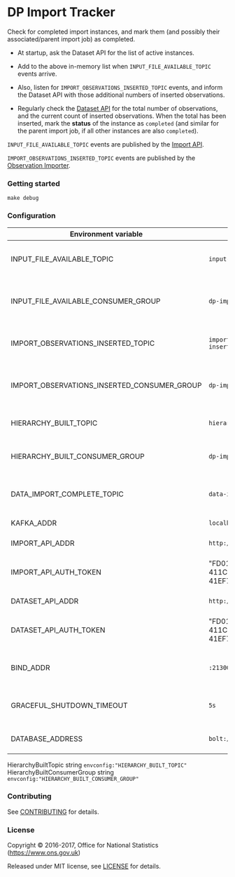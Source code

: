 DP Import Tracker
====

Check for completed import instances, and mark them (and possibly
their associated/parent import job) as completed.

* At startup, ask the Dataset API for the list of active instances.

* Add to the above in-memory list when `INPUT_FILE_AVAILABLE_TOPIC` events arrive.

* Also, listen for `IMPORT_OBSERVATIONS_INSERTED_TOPIC` events,
and inform the Dataset API with those additional numbers of inserted observations.

* Regularly check the [Dataset API](../dp-dataset-api) for the total number of observations,
and the current count of inserted observations.  When the total has been
inserted, mark the **status** of the instance as `completed` (and similar
for the parent import job, if all other instances are also `completed`).

`INPUT_FILE_AVAILABLE_TOPIC` events are published by the [Import API](../dp-import-api).

`IMPORT_OBSERVATIONS_INSERTED_TOPIC` events are published by the
[Observation Importer](../dp-observation-importer).

### Getting started

`make debug`

### Configuration

| Environment variable                        | Default                                 | Description
| ------------------------------------------- | --------------------------------------- | -----------
| INPUT_FILE_AVAILABLE_TOPIC                  | `input-file-available`                  | topic name for import file available events
| INPUT_FILE_AVAILABLE_CONSUMER_GROUP         | `dp-import-tracker`                     | consumer group name for import file available events
| IMPORT_OBSERVATIONS_INSERTED_TOPIC          | `import-observations-inserted`          | topic name for numbers of inserted observations
| IMPORT_OBSERVATIONS_INSERTED_CONSUMER_GROUP | `dp-import-tracker`                     | consumer group name for numbers of inserted observations
| HIERARCHY_BUILT_TOPIC                       | `hierarchy-built`                       | topic name for built hierarchies
| HIERARCHY_BUILT_CONSUMER_GROUP              | `dp-import-tracker`                     | consumer group name for built hierarchies
| DATA_IMPORT_COMPLETE_TOPIC                  | `data-import-complete`                  | topic name for hierarchies ready to be imported
| KAFKA_ADDR                                  | `localhost:9092`                        | A list of kafka brokers
| IMPORT_API_ADDR                             | `http://localhost:21800`                | The address of Import API
| IMPORT_API_AUTH_TOKEN                       | "FD0108EA-825D-411C-9B1D-41EF7727F465"  | Authentication token for access to import API
| DATASET_API_ADDR                            | `http://localhost:22000`                | The address of Dataset API
| DATASET_API_AUTH_TOKEN                      | "FD0108EA-825D-411C-9B1D-41EF7727F465"  | Authentication token for access to Dataset API
| BIND_ADDR                                   | `:21300`                                | address to listen on for healthcheck requests
| GRACEFUL_SHUTDOWN_TIMEOUT                   | `5s`                                    | how much grace time to allow when shutting down
| DATABASE_ADDRESS                            | `bolt://localhost:7687`                 | The address of the database

HierarchyBuiltTopic         string        `envconfig:"HIERARCHY_BUILT_TOPIC"`
	HierarchyBuiltConsumerGroup string        `envconfig:"HIERARCHY_BUILT_CONSUMER_GROUP"`

### Contributing

See [CONTRIBUTING](CONTRIBUTING.md) for details.

### License

Copyright © 2016-2017, Office for National Statistics (https://www.ons.gov.uk)

Released under MIT license, see [LICENSE](LICENSE.md) for details.
